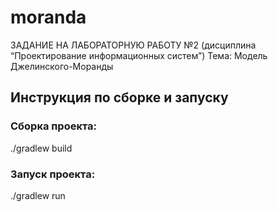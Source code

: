 # moranda
ЗАДАНИЕ НА ЛАБОРАТОРНУЮ РАБОТУ №2 (дисциплина “Проектирование информационных систем”)  Тема: Модель Джелинского-Моранды

## Инструкция по сборке и запуску

### Сборка проекта:
./gradlew build

### Запуск проекта:
./gradlew run